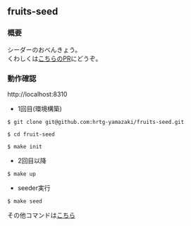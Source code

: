 ## fruits-seed

### 概要

シーダーのおべんきょう。  
くわしくは[こちらのPR](https://github.com/hrtg-yamazaki/fruits-seed/pull/1)にどうぞ。

### 動作確認

http://localhost:8310

- 1回目(環境構築)

```
$ git clone git@github.com:hrtg-yamazaki/fruits-seed.git

$ cd fruit-seed

$ make init
```

- 2回目以降

```
$ make up
```

- seeder実行

```
$ make seed
```

その他コマンドは[こちら](https://github.com/hrtg-yamazaki/fruits-seed/blob/main/Makefile)
